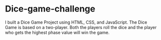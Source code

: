 # Dice-game-challenge
I built a Dice Game Project using HTML, CSS, and JavaScript. The Dice Game is based on a two-player. Both the players roll the dice and the player who gets the highest phase value will win the game.
